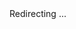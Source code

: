 <!DOCTYPE html>  
<html>  
<head>  
  <title>Redirecting ...</title>
  <meta charset="UTF-8">
  <meta http-equiv="refresh" content="0;url=default.html">
</head>  
<body>  
  Redirecting ...
</body>  
</html>  